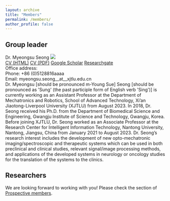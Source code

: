 ```yaml
---
layout: archive
title: "Members"
permalink: /members/
author_profile: false
---
```


Group leader
------
Dr. Myeongsu Seong
<img src="https://myeongsuseong.github.io/images/myeongsu_seong.png">  
[CV (HTML)](https://myeongsuseong.github.io/cv) [CV (PDF)](https://myeongsuseong.github.io/files/MyeongsuSeong_CV.pdf) [Google Scholar](https://scholar.google.com/citations?user=UE6g5hoAAAAJ&hl=en) [Researchgate](https://www.researchgate.net/profile/Myeongsu-Seong)  
Office address:     
Phone: +86 (0)5128816aaaa  
Email: myeongsu.seong__at__xjtlu.edu.cn        
Dr. Myeongsu [should be pronounced m-Young Sue] Seong [should be pronounced as 'Sung' (the past participle form of English verb 'Sing')] is currently working as an Assistant Professor at the Department of Mechatronics and Robotics, School of Advanced Technology, Xi’an Jiaotong-Liverpool University (XJTLU) from August 2023. In 2018, Dr. Seong received his Ph.D. from the Department of Biomedical Science and Engineering, Gwangju Institute of Science and Technology, Gwangju, Korea. Before joining XJTLU, Dr. Seong worked as an Associate Professor at the Research Center for Intelligent Information Technology, Nantong University, Nantong, Jiangsu, China from January 2021 to August 2023. Dr. Seong’s research interest includes the development of new opto-mechatronic imaging/spectroscopic and therapeutic systems which can be used in both preclinical and clinical studies, relevant signal/image processing methods, and applications of the developed systems in neurology or oncology studies for the translation of the systems to the clinics.

Researchers
------
We are looking forward to working with you! Please check the section of [Prospective members](https://myeongsuseong.github.io/prospective_members/).
